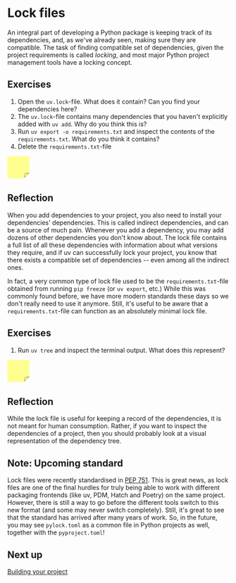 # Lock files

An integral part of developing a Python package is keeping track of its dependencies, and, as we've already seen, making sure they are compatible.
The task of finding compatible set of dependencies, given the project requirements is called *locking*, and most major Python project management tools have a locking concept.

## Exercises
1. Open the `uv.lock`-file. What does it contain? Can you find your dependencies here?
2. The `uv.lock`-file contains many dependencies that you haven't explicitly added with `uv add`. Why do you think this is?
3. Run `uv export -o requirements.txt` and inspect the contents of the `requirements.txt`. What do you think it contains?
4. Delete the `requirements.txt`-file

<img src="../../../assets/post_it_yellow.svg" alt="Illustraiton of a pink post it note" width="50px" />

## Reflection
When you add dependencies to your project, you also need to install your dependencies' dependencies.
This is called indirect dependencies, and can be a source of much pain.
Whenever you add a dependency, you may add dozens of other dependencies you don't know about.
The lock file contains a full list of all these dependencies with information about what versions they require, and if uv can successfully lock your project, you know that there exists a compatible set of dependencies -- even among all the indirect ones.

In fact, a very common type of lock file used to be the `requirements.txt`-file obtained from running `pip freeze` (or `uv export`, etc.)
While this was commonly found before, we have more modern standards these days so we don't really need to use it anymore.
Still, it's useful to be aware that a `requirements.txt`-file can function as an absolutely minimal lock file.

## Exercises
1. Run `uv tree` and inspect the terminal output. What does this represent?

<img src="../../../assets/post_it_yellow.svg" alt="Illustraiton of a pink post it note" width="50px" />

## Reflection
While the lock file is useful for keeping a record of the dependencies, it is not meant for human consumption.
Rather, if you want to inspect the dependencies of a project, then you should probably look at a visual representation of the dependency tree.

## Note: Upcoming standard
Lock files were recently standardised in [PEP 751](https://peps.python.org/pep-0751/).
This is great news, as lock files are one of the final hurdles for truly being able to work with different packaging frontends (like uv, PDM, Hatch and Poetry) on the same project.
However, there is still a way to go before the different tools switch to this new format (and some may never switch completely).
Still, it's great to see that the standard has arrived after many years of work.
So, in the future, you may see `pylock.toml` as a common file in Python projects as well, together with the `pyproject.toml`!

## Next up
[Building your project](../03-building-and-publishing-packages/11-building-wheels.md)
